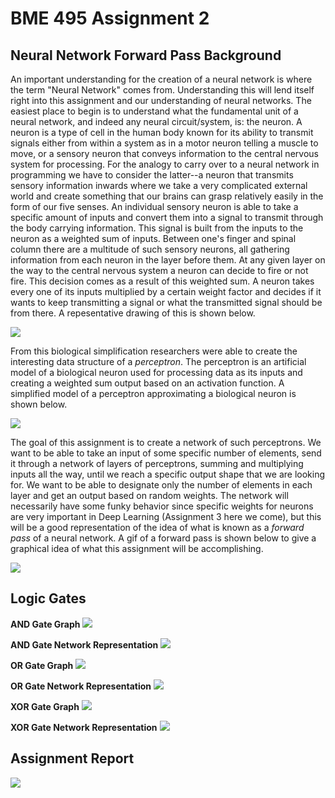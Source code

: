<h1>BME 495 Assignment 2</h1>

<h2>Neural Network Forward Pass Background</h2>
<p>An important understanding for the creation of a neural network is where the term "Neural Network" comes from. Understanding this will lend itself right into this assignment and our understanding of neural networks. The easiest place to begin is to understand what the fundamental unit of a neural network, and indeed any neural circuit/system, is: the neuron. A neuron is a type of cell in the human body known for its ability to transmit signals either from within a system as in a motor neuron telling a muscle to move, or a sensory neuron that conveys information to the central nervous system for processing. For the analogy to carry over to a neural network in programming we have to consider the latter--a neuron that transmits sensory information inwards where we take a very complicated external world and create something that our brains can grasp relatively easily in the form of our five senses. An individual sensory neuron is able to take a specific amount of inputs and convert them into a signal to transmit through the body carrying information. This signal is built from the inputs to the neuron as a weighted sum of inputs. Between one's finger and spinal column there are a multitude of such sensory neurons, all gathering information from each neuron in the layer before them. At any given layer on the way to the central nervous system a neuron can decide to fire or not fire. This decision comes as a result of this weighted sum. A neuron takes every one of its inputs multiplied by a certain weight factor and decides if it wants to keep transmitting a signal or what the transmitted signal should be from there. A repesentative drawing of this is shown below.</p>

<img src="images/Biological_Neuron.png">

<p>From this biological simplification researchers were able to create the interesting data structure of a <i>perceptron</i>. The perceptron is an artificial model of a biological neuron used for processing data as its inputs and creating a weighted sum output based on an activation function. A simplified model of a perceptron approximating a biological neuron is shown below.</p>

<img src="images/Perceptron.png">

<p>The goal of this assignment is to create a network of such perceptrons. We want to be able to take an input of some specific number of elements, send it through a network of layers of perceptrons, summing and multiplying inputs all the way, until we reach a specific output shape that we are looking for. We want to be able to designate only the number of elements in each layer and get an output based on random weights. The network will necessarily have some funky behavior since specific weights for neurons are very important in Deep Learning (Assignment 3 here we come), but this will be a good representation of the idea of what is known as a <i>forward pass</i> of a neural network. A gif of a forward pass is shown below to give a graphical idea of what this assignment will be accomplishing.</p>

<img src="images/MNIT_Network.gif">


<h2>Logic Gates</h2>
<strong>AND Gate Graph</strong>
<img src="images/AND.png">

<strong>AND Gate Network Representation</strong>
<img src="images/AND_Network.png">

<strong>OR Gate Graph</strong>
<img src="images/OR.png">

<strong>OR Gate Network Representation</strong>
<img src="images/OR_Network.png">

<strong>XOR Gate Graph</strong>
<img src="images/XOR.png">

<strong>XOR Gate Network Representation</strong>
<img src="images/XOR_Network.png">

<h2>Assignment Report</h2>
<p></p>
<img src="images/running_test.gif">

